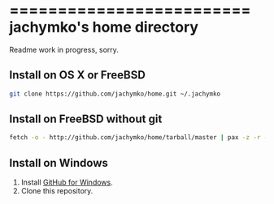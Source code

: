 =========================
jachymko's home directory
=========================

Readme work in progress, sorry.

## Install on OS X or FreeBSD
```sh
git clone https://github.com/jachymko/home.git ~/.jachymko
```

## Install on FreeBSD without git
```sh
fetch -o - http://github.com/jachymko/home/tarball/master | pax -z -r -s,jachymko[^/]*,$HOME/.jachymko,p
```

## Install on Windows
1. Install [GitHub for Windows](http://windows.github.com/).
2. Clone this repository.

